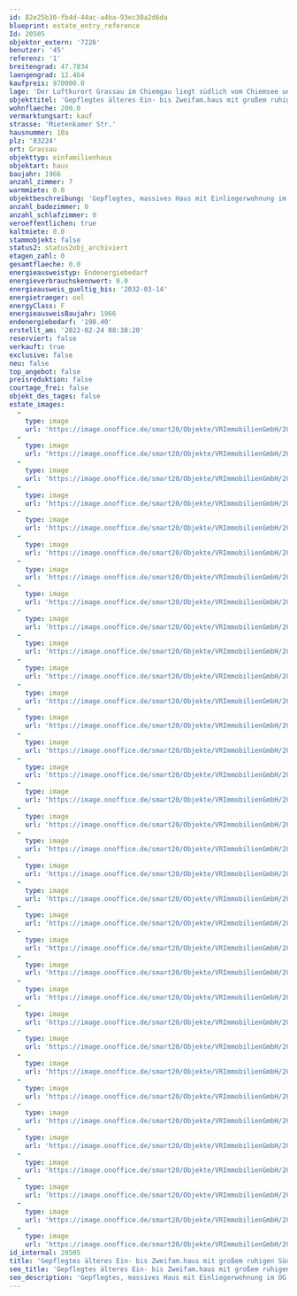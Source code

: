 ```yaml
---
id: 82e25b30-fb4d-44ac-a4ba-93ec30a2d6da
blueprint: estate_entry_reference
Id: 20505
objektnr_extern: '7226'
benutzer: '45'
referenz: '1'
breitengrad: 47.7834
laengengrad: 12.464
kaufpreis: 970000.0
lage: 'Der Luftkurort Grassau im Chiemgau liegt südlich vom Chiemsee und ist das Zentrum vom beliebten Achental mit bester Versorgung in vielerlei Hinsicht *** Nur wenige Gehminuten zu großen Supermärkten und zum erholsamen Achendamm *** Ganz nahe u.a. auch: 18-Loch-Golfplatz, viele Wander- und Radwege z.B. im Naturschutzgebiet Kendlmühlfilzn, der Reifinger Badesee, die Hochplatten-Sesselliftbahn usw. *** Das Haus mit großem Garten liegt ruhig und sonnig in einer nördlich verlaufenden Sackgasse in einem "Allgemeinen Wohngebiet" *** Komplett eben und schöner Bergblick'
objekttitel: 'Gepflegtes älteres Ein- bis Zweifam.haus mit großem ruhigen Südgarten'
wohnflaeche: 200.0
vermarktungsart: kauf
strasse: 'Mietenkamer Str.'
hausnummer: 10a
plz: '83224'
ort: Grassau
objekttyp: einfamilienhaus
objektart: haus
baujahr: 1966
anzahl_zimmer: 7
warmmiete: 0.0
objektbeschreibung: 'Gepflegtes, massives Haus mit Einliegerwohnung im OG aus "1. Hand" *** 1979 wurde südlich an die Garage ein Zimmer mit Duschbad, sowie ein weiterer Keller angebaut. Nutzfläche Keller gesamt ca. 90 m² *** Anfang der 80er kam eine hinterlüftete Wärmedämmung ans Haus; ostseitig nicht, weil dort praktische Lagerschuppen angebaut sind *** 1994 neue Isolierglasfenster im Hauptkeller und einige Scheiben sind auch neuerem Datums *** 2006 neue Ölzentralheizung mit unterstützender Solaranlage *** 2018 neue, breite elektr. Sonnenmarkise *** Außenrollos; die Südlichen elektrisch *** Marmortreppe ins OG *** 3 Kamine *** Die Einbauküche und die Böden im OG sind neuerem Datums und gepflegt *** Der Speicher über der Garage und deren Anbau ist wohnlich ausgebaut *** Mittels Einschubtreppe gelangt man in den ausbaubaren Dachspeicher *** Das Inventar ist inklusive bzw. selbst zu räumen *** Eingefriedet u.a. mit geschmiedeten Einfahrts- und Gartentor *** Die nord- und westseitig verlegten Porphyrplatten, das Pflaster auf der Ostseite und der Belag der großen Südterrasse befinden sich in gutem Zustand *** Gewächshäusl mit Handwasserpumpe *** Grundrisse hier nur zum Überblick *** Frei'
anzahl_badezimmer: 0
anzahl_schlafzimmer: 0
veroeffentlichen: true
kaltmiete: 0.0
stammobjekt: false
status2: status2obj_archiviert
etagen_zahl: 0
gesamtflaeche: 0.0
energieausweistyp: Endenergiebedarf
energieverbrauchskennwert: 0.0
energieausweis_gueltig_bis: '2032-03-14'
energietraeger: oel
energyClass: F
energieausweisBaujahr: 1966
endenergiebedarf: '198.40'
erstellt_am: '2022-02-24 08:38:20'
reserviert: false
verkauft: true
exclusive: false
neu: false
top_angebot: false
preisreduktion: false
courtage_frei: false
objekt_des_tages: false
estate_images:
  -
    type: image
    url: 'https://image.onoffice.de/smart20/Objekte/VRImmobilienGmbH/20505/e21e03dd-53fa-475a-951f-2e657cbfd7e3.jpg'
  -
    type: image
    url: 'https://image.onoffice.de/smart20/Objekte/VRImmobilienGmbH/20505/19728e3b-d5d8-4d32-903e-70520e3be5c4.jpg'
  -
    type: image
    url: 'https://image.onoffice.de/smart20/Objekte/VRImmobilienGmbH/20505/286dbad4-6e10-426e-996a-c5bb5c33b178.jpg'
  -
    type: image
    url: 'https://image.onoffice.de/smart20/Objekte/VRImmobilienGmbH/20505/4ade2b95-7528-48b3-90c4-892829d53c39.jpg'
  -
    type: image
    url: 'https://image.onoffice.de/smart20/Objekte/VRImmobilienGmbH/20505/0624d502-345d-4f20-b476-523c7214c4e1.jpg'
  -
    type: image
    url: 'https://image.onoffice.de/smart20/Objekte/VRImmobilienGmbH/20505/256c84d2-8552-4670-a4e8-afad123fa218.jpg'
  -
    type: image
    url: 'https://image.onoffice.de/smart20/Objekte/VRImmobilienGmbH/20505/043eda2c-7b9d-4c4a-9fd8-fced044707c5.jpg'
  -
    type: image
    url: 'https://image.onoffice.de/smart20/Objekte/VRImmobilienGmbH/20505/e645ad4e-1173-4f2f-8303-0eb4461fb06e.jpg'
  -
    type: image
    url: 'https://image.onoffice.de/smart20/Objekte/VRImmobilienGmbH/20505/d35431be-a520-4a7a-ba69-2eefa25133f1.jpg'
  -
    type: image
    url: 'https://image.onoffice.de/smart20/Objekte/VRImmobilienGmbH/20505/d9693c7a-9c89-42ce-9622-7b17839e009b.jpg'
  -
    type: image
    url: 'https://image.onoffice.de/smart20/Objekte/VRImmobilienGmbH/20505/dc804a57-6d97-4a20-b5bd-4b95ac73d04a.jpg'
  -
    type: image
    url: 'https://image.onoffice.de/smart20/Objekte/VRImmobilienGmbH/20505/0024f3c1-e92e-49f9-95c2-0b66871d29ac.jpg'
  -
    type: image
    url: 'https://image.onoffice.de/smart20/Objekte/VRImmobilienGmbH/20505/540a99d1-66c3-4d83-a135-5d4040cc8e5f.jpg'
  -
    type: image
    url: 'https://image.onoffice.de/smart20/Objekte/VRImmobilienGmbH/20505/9cf992eb-36a6-4bf9-be39-c6cc48530beb.jpg'
  -
    type: image
    url: 'https://image.onoffice.de/smart20/Objekte/VRImmobilienGmbH/20505/5e3e67f0-3c87-42e3-8686-0e5ce62e19c3.jpg'
  -
    type: image
    url: 'https://image.onoffice.de/smart20/Objekte/VRImmobilienGmbH/20505/f073e817-8eae-4380-a93b-0dc316cc7e8a.jpg'
  -
    type: image
    url: 'https://image.onoffice.de/smart20/Objekte/VRImmobilienGmbH/20505/29f624e2-197f-4bc4-b4fe-c0247081312c.jpg'
  -
    type: image
    url: 'https://image.onoffice.de/smart20/Objekte/VRImmobilienGmbH/20505/b652c6ef-4744-4569-b6ee-eaf2a8d1c100.jpg'
  -
    type: image
    url: 'https://image.onoffice.de/smart20/Objekte/VRImmobilienGmbH/20505/ec299d76-bb95-48c4-b193-f95dcff1cdf6.jpg'
  -
    type: image
    url: 'https://image.onoffice.de/smart20/Objekte/VRImmobilienGmbH/20505/a0c53519-9d74-4328-acf3-fdfa87658d7d.jpg'
  -
    type: image
    url: 'https://image.onoffice.de/smart20/Objekte/VRImmobilienGmbH/20505/14d50415-f6f9-4e07-83ca-6ee62bdbb4d0.jpg'
  -
    type: image
    url: 'https://image.onoffice.de/smart20/Objekte/VRImmobilienGmbH/20505/ebd1e9dc-e48e-47f2-b872-145254966f86.jpg'
  -
    type: image
    url: 'https://image.onoffice.de/smart20/Objekte/VRImmobilienGmbH/20505/ad4aed8c-1702-4e9b-a8f5-6d99c6ea069c.jpg'
  -
    type: image
    url: 'https://image.onoffice.de/smart20/Objekte/VRImmobilienGmbH/20505/5bcd9801-e05d-44c0-b560-c08014f243d0.jpg'
  -
    type: image
    url: 'https://image.onoffice.de/smart20/Objekte/VRImmobilienGmbH/20505/c61679e6-982e-4187-b75a-5a577fa34ea4.jpg'
  -
    type: image
    url: 'https://image.onoffice.de/smart20/Objekte/VRImmobilienGmbH/20505/ad02cf8c-167b-4b60-838a-ca056a9d945c.jpg'
  -
    type: image
    url: 'https://image.onoffice.de/smart20/Objekte/VRImmobilienGmbH/20505/3229b4f8-7a76-4774-b736-bb30fabb308a.jpg'
  -
    type: image
    url: 'https://image.onoffice.de/smart20/Objekte/VRImmobilienGmbH/20505/6668c6e2-7a1f-421d-a4b3-aa6070f4a0a6.jpg'
  -
    type: image
    url: 'https://image.onoffice.de/smart20/Objekte/VRImmobilienGmbH/20505/be194246-96ce-4a93-9c89-5e281fbc822d.jpg'
  -
    type: image
    url: 'https://image.onoffice.de/smart20/Objekte/VRImmobilienGmbH/20505/289ab3c6-0868-4884-be1e-1b13549f9477.jpg'
  -
    type: image
    url: 'https://image.onoffice.de/smart20/Objekte/VRImmobilienGmbH/20505/d9954312-60a7-4431-b448-6e9a7258b4b6.jpg'
  -
    type: image
    url: 'https://image.onoffice.de/smart20/Objekte/VRImmobilienGmbH/20505/2416b6bb-5faa-4277-9de2-3dca2ab00ee9.jpg'
  -
    type: image
    url: 'https://image.onoffice.de/smart20/Objekte/VRImmobilienGmbH/20505/1f51275f-ae80-49fd-9abf-dfad6f89d6da.jpg'
  -
    type: image
    url: 'https://image.onoffice.de/smart20/Objekte/VRImmobilienGmbH/20505/a5bd3aca-eb58-4f11-8c5e-f51bfa6e34d8.jpg'
id_internal: 20505
title: 'Gepflegtes älteres Ein- bis Zweifam.haus mit großem ruhigen Südgarten'
seo_title: 'Gepflegtes älteres Ein- bis Zweifam.haus mit großem ruhigen Südgarten'
seo_description: 'Gepflegtes, massives Haus mit Einliegerwohnung im OG aus "1. Hand" *** 1979 wurde südlich an die Garage ein Zimmer mit Duschbad, sowie ein weiterer Keller ange'
---
```

